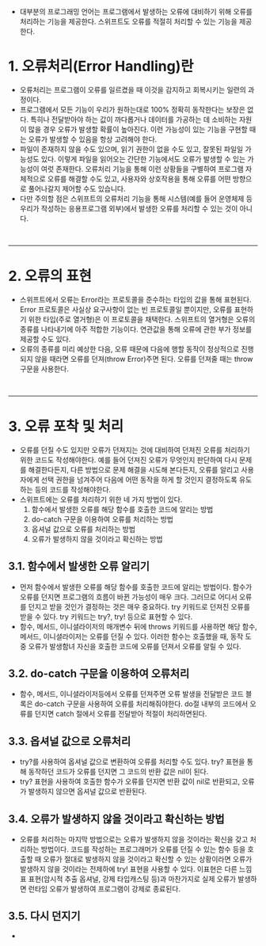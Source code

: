 - 대부분의 프로그래밍 언어는 프로그램에서 발생하는 오류에 대비하기 위해 오류를 처리하는 기능을 제공한다. 스위프트도 오류를 적절히 처리할 수 있는 기능을 제공한다.

# 1. 오류처리(Error Handling)란
- 오류처리는 프로그램이 오류를 일르켰을 때 이것을 감지하고 회복시키는 일련의 과정이다. 
- 프로그램에서 모든 기능이 우리가 원하는대로 100% 정확히 동작한다는 보장은 없다. 특히나 전달받아야 하는 값이 까다롭거나 데이터를 가공하는 데 소비하는 자원이 많을 경우 오류가 발생할 확률이 높아진다. 이런 가능성이 있는 기능을 구현할 때는 오류가 발생할 수 있음을 항상 고려해야 한다.
- 파일이 존재하지 않을 수도 있으며, 읽기 권한이 없을 수도 있고, 잘못된 파일일 가능성도 있다. 이렇게 파일을 읽어오는 간단한 기능에서도 오류가 발생할 수 있는 가능성이 여럿 존재한다. 오류처리 기능을 통해 이런 상황들을 구별하여 프로그램 자체적으로 오류를 해결할 수도 있고, 사용자와 상호작용을 통해 오류를 어떤 방향으로 풀어나갈지 제어할 수도 있습니다.
- 다만 주의할 점은 스위프트의 오류처리 기능을 통해 시스템(예를 들어 운영체제 등 우리가 작성하는 응용프로그램 외부)에서 발생한 오류를 처리할 수 있는 것이 아니다.

<br/>

-------------
# 2. 오류의 표현
- 스위프트에서 오류는 Error라는 프로토콜을 준수하는 타입의 값을 통해 표현된다. Error 프로토콜은 사실상 요구사항이 없는 빈 프로토콜일 뿐이지만, 오류를 표현하기 위한 타입(주로 열거형)은 이 프로토콜을 채택한다. 스위프트의 열거형은 오류의 종류를 나타내기에 아주 적합한 기능이다. 연관값을 통해 오류에 관한 부가 정보를 제공할 수도 있다. 
- 오류의 종류를 미리 예상한 다음, 오류 때문에 다음에 행할 동작이 정상적으로 진행되지 않을 때라면 오류를 던져(throw Error)주면 된다. 오류를 던져줄 때는 throw 구문을 사용한다.

<br/>

-------------
# 3. 오류 포착 및 처리
- 오류를 던질 수도 있지만 오류가 던져지는 것에 대비하여 던져진 오류를 처리하기 위한 코드도 작성해야한다. 예를 들어 던져진 오류가 무엇인지 판단하여 다시 문제를 해결한다든지, 다른 방법으로 문제 해결을 시도해 본다든지, 오류를 알리고 사용자에게 선택 권한을 넘겨주어 다음에 어떤 동작을 하게 할 것인지 결정하도록 유도하는 등의 코드를 작성해야한다.
- 스위프트에는 오류를 처리하기 위한 네 가지 방법이 있다.
  1. 함수에서 발생한 오류를 해당 함수를 호출한 코드에 알리는 방법
  2. do-catch 구문을 이용하여 오류를 처리하는 방법
  3. 옵셔널 값으로 오류를 처리하는 방법
  4. 오류가 발생하지 않을 것이라고 확신하는 방법

## 3.1. 함수에서 발생한 오류 알리기
- 먼저 함수에서 발생한 오류를 해당 함수를 호출한 코드에 알리는 방법이다. 함수가 오류를 던지면 프로그램의 흐름이 바뀐 가능성이 매우 크다. 그러므로 어디서 오류를 던지고 받을 것인가 결정하는 것은 매우 중요하다. try 키워드로 던져진 오류를 받을 수 있다. try 키워드는 try?, try! 등으로 표현할 수 있다.
- 함수, 메서드, 이니셜라이저의 매개변수 뒤에 throws 키워드를 사용하면 해당 함수, 메서드, 이니셜라이저는 오류를 던질 수 있다. 이러한 함수는 호출했을 때, 동작 도중 오류가 발생함녀 자신을 호출한 코드에 오류를 던져서 오류를 알릴 수 있다.

## 3.2. do-catch 구문을 이용하여 오류처리
- 함수, 메서드, 이니셜라이저등에서 오류를 던져주면 오류 발생을 전달받은 코드 블록은 do-catch 구문을 사용하여 오류를 처리해줘야한다. do절 내부의 코드에서 오류를 던지면 catch 절에서 오류를 전달받아 적절이 처리하면된다. 

## 3.3. 옵셔널 값으로 오류처리
- try?를 사용하여 옵셔널 값으로 변환하여 오류를 처리할 수도 있다. try? 표현을 통해 동작하던 코드가 오류를 던지면 그 코드의 반환 값은 nil이 된다.
- try? 표현을 사용하여 호출한 함수가 오류를 던지면 반환 값이 nil로 반환되고, 오류가 발생하지 않으면 옵셔널 값으로 반환된다. 

## 3.4. 오류가 발생하지 않을 것이라고 확신하는 방법
- 오류를 처리하는 마지막 방법으로는 오류가 발생하지 않을 것이라는 확신을 갖고 처리하는 방법이다. 코드를 작성하는 프로그래머가 오류를 던질 수 있는 함수 등을 호출할 때 오류가 절대로 발생하지 않을 것이라고 확신할 수 있는 상황이라면 오류가 발생하지 않을 것이라는 전제하에 try! 표현을 사용할 수 있다. 이표현은 다른 느낌표 표현(암시적 추출 옵셔널, 강제 타입캐스팅 등)과 마찬가지로 실제 오류가 발생하면 런타임 오류가 발생하여 프로그램이 강제로 종료된다.

## 3.5. 다시 던지기
- 
